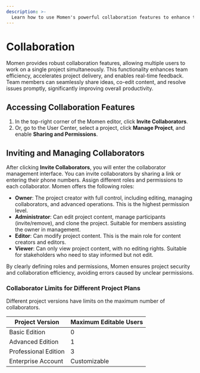 ```yaml
---
description: >-
  Learn how to use Momen's powerful collaboration features to enhance team productivity, manage roles, and streamline project workflows.
---
```


# Collaboration

Momen provides robust collaboration features, allowing multiple users to work on a single project simultaneously. This functionality enhances team efficiency, accelerates project delivery, and enables real-time feedback. Team members can seamlessly share ideas, co-edit content, and resolve issues promptly, significantly improving overall productivity.

## Accessing Collaboration Features

1. In the top-right corner of the Momen editor, click **Invite Collaborators**.
2. Or, go to the User Center, select a project, click **Manage Project**, and enable **Sharing and Permissions**.

## Inviting and Managing Collaborators

After clicking **Invite Collaborators**, you will enter the collaborator management interface. You can invite collaborators by sharing a link or entering their phone numbers. Assign different roles and permissions to each collaborator. Momen offers the following roles:

- **Owner**: The project creator with full control, including editing, managing collaborators, and advanced operations. This is the highest permission level.
- **Administrator**: Can edit project content, manage participants (invite/remove), and clone the project. Suitable for members assisting the owner in management.
- **Editor**: Can modify project content. This is the main role for content creators and editors.
- **Viewer**: Can only view project content, with no editing rights. Suitable for stakeholders who need to stay informed but not edit.

By clearly defining roles and permissions, Momen ensures project security and collaboration efficiency, avoiding errors caused by unclear permissions.

### Collaborator Limits for Different Project Plans

Different project versions have limits on the maximum number of collaborators.

| Project Version         | Maximum Editable Users |
|------------------------ |-----------------------|
| Basic Edition           | 0                     |
| Advanced Edition        | 1                     |
| Professional Edition    | 3                     |
| Enterprise Account      | Customizable          |

